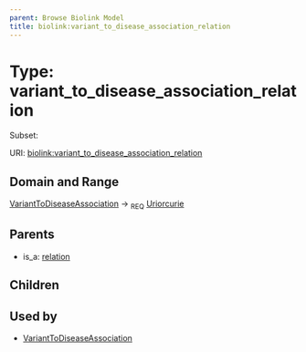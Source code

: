 ```yaml
---
parent: Browse Biolink Model
title: biolink:variant_to_disease_association_relation
---
```


# Type: variant_to_disease_association_relation

Subset:



URI: [biolink:variant_to_disease_association_relation](https://w3id.org/biolink/vocab/variant_to_disease_association_relation)

## Domain and Range

[VariantToDiseaseAssociation](VariantToDiseaseAssociation.md) ->  <sub>REQ</sub> [Uriorcurie](types/Uriorcurie.md)

## Parents

 *  is_a: [relation](relation.md)

## Children


## Used by

 * [VariantToDiseaseAssociation](VariantToDiseaseAssociation.md)
